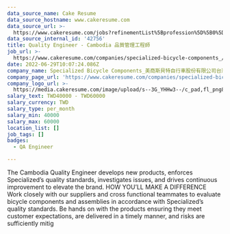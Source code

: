 ```yaml
---
data_source_name: Cake Resume
data_source_hostname: www.cakeresume.com
data_source_url: >-
  https://www.cakeresume.com/jobs?refinementList%5Bprofession%5D%5B0%5D=engineering_qa-engineer&refinementList%5Bsalary_type%5D=per_month&refinementList%5Bsalary_currency%5D=TWD&range%5Bsalary_range%5D%5Bmax%5D=600000
data_source_internal_id: '42756'
title: Quality Engineer - Cambodia 品質管理工程師
job_url: >-
  https://www.cakeresume.com/companies/specialized-bicycle-components_/jobs/416751
date: 2022-06-29T10:07:24.086Z
company_name: Specialized Bicycle Components_美商斯貝特自行車股份有限公司台灣分公司
company_page_url: 'https://www.cakeresume.com/companies/specialized-bicycle-components_'
company_logo_url: >-
  https://media.cakeresume.com/image/upload/s--3G_YHHw3--/c_pad,fl_png8,h_200,w_200/v1636447370/w1kungk1sgmd5v4ndmoe.png
salary_text: TWD40000 - TWD60000
salary_currency: TWD
salary_type: per_month
salary_min: 40000
salary_max: 60000
location_list: []
job_tags: []
badges:
  - QA Engineer

---
```


The Cambodia Quality Engineer develops new products, enforces Specialized’s quality standards, investigates issues, and drives continuous improvement to elevate the brand. HOW YOU’LL MAKE A DIFFERENCE Work closely with our suppliers and cross functional teammates to evaluate bicycle components and assemblies in accordance with Specialized’s quality standards. Be hands on with the products ensuring they meet customer expectations, are delivered in a timely manner, and risks are sufficiently mitig